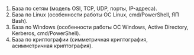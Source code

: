 1. База по сетям (модель OSI, TCP, UDP, порты, IP-адреса).
2. База по Linux (особенности работы ОС Linux, cmd/PowerShell, ЯП Bash).
3. База по Windows (особенности работы ОС Windows, Active Directory, Kerberos, cmd/PowerShell).
4. База по криптографии (симметричная криптография, асимметричная криптография).